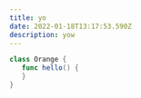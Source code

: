 ```yaml
---
title: yo
date: 2022-01-18T13:17:53.590Z
description: yow
---
```

```swift
class Orange {
   func hello() {
   }
}
```
